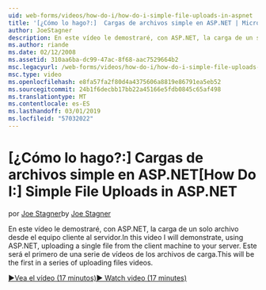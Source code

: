 ```yaml
---
uid: web-forms/videos/how-do-i/how-do-i-simple-file-uploads-in-aspnet
title: '[¿Cómo lo hago?:]  Cargas de archivos simple en ASP.NET | Microsoft Docs'
author: JoeStagner
description: En este vídeo le demostraré, con ASP.NET, la carga de un solo archivo desde el equipo cliente al servidor. Este será el primero de una serie de carga...
ms.author: riande
ms.date: 02/12/2008
ms.assetid: 310aa6ba-dc99-47ac-8f68-aac7529664b2
msc.legacyurl: /web-forms/videos/how-do-i/how-do-i-simple-file-uploads-in-aspnet
msc.type: video
ms.openlocfilehash: e8fa57fa2f80d4a4375606a8819e86791ea5eb52
ms.sourcegitcommit: 24b1f6decbb17bb22a45166e5fdb0845c65af498
ms.translationtype: MT
ms.contentlocale: es-ES
ms.lasthandoff: 03/01/2019
ms.locfileid: "57032022"
---
```

<a name="how-do-i--simple-file-uploads-in-aspnet"></a><span data-ttu-id="35558-104">[¿Cómo lo hago?:]  Cargas de archivos simple en ASP.NET</span><span class="sxs-lookup"><span data-stu-id="35558-104">[How Do I:]  Simple File Uploads in ASP.NET</span></span>
====================
<span data-ttu-id="35558-105">por [Joe Stagner](https://github.com/JoeStagner)</span><span class="sxs-lookup"><span data-stu-id="35558-105">by [Joe Stagner](https://github.com/JoeStagner)</span></span>

<span data-ttu-id="35558-106">En este vídeo le demostraré, con ASP.NET, la carga de un solo archivo desde el equipo cliente al servidor.</span><span class="sxs-lookup"><span data-stu-id="35558-106">In this video I will demonstrate, using ASP.NET, uploading a single file from the client machine to your server.</span></span> <span data-ttu-id="35558-107">Este será el primero de una serie de vídeos de los archivos de carga.</span><span class="sxs-lookup"><span data-stu-id="35558-107">This will be the first in a series of uploading files videos.</span></span>

[<span data-ttu-id="35558-108">&#9654;Vea el vídeo (17 minutos)</span><span class="sxs-lookup"><span data-stu-id="35558-108">&#9654; Watch video (17 minutes)</span></span>](https://channel9.msdn.com/Blogs/ASP-NET-Site-Videos/how-do-i-simple-file-uploads-in-aspnet)
